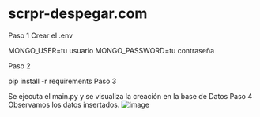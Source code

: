 # scrpr-despegar.com
Paso 1
Crear el .env

MONGO_USER=tu usuario
MONGO_PASSWORD=tu contraseña

Paso 2

pip install -r requirements
Paso 3 

Se ejecuta el main.py y se visualiza la creación en la base de Datos
Paso 4
Observamos los datos insertados.
![image](https://github.com/darroyo606/scrpr-despegar.com/assets/55005126/338d8ce1-1415-4855-bd24-66d1b0ff4dbc)
